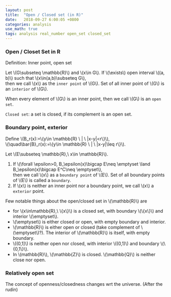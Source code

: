 ```yaml
---
layout: post
title:  "Open / Closed set (in R)"
date:   2018-09-27 6:00:05 +0800
categories: analysis
use_math: true
tags: analysis real_number open_set closed_set
---
```



### Open / Closet Set in R

Definition: Inner point, open set  

Let \\(G\subseteq \mathbb\{R\}\\) and \\(x\in G\\). If \\(\exists\\) open interval \\((a, b)\\) such that \\(x\in(a,b)\subseteq G\\),  
then we call \\(x\\) as the `inner point` of \\(G\\). Set of all inner point of \\(G\\) is an `interior` of \\(G\\).
  
When every element of \\(G\\) is an inner point, then we call \\(G\\) is an `open set`.

`Closed set`: a set is closed, if its complement is an open set.

### Boundary point, exterior

Define \\(B_r(x):=\\{y\in \mathbb\{R\} \\ \| \\ \|x-y\|<r\\}\\),  
\\(\quad\bar\{B\}_r(x):=\\{y\in \mathbb\{R\} \\ \| \\ \|x-y\|\leq r\\}\\).

Let \\(E\subseteq \mathbb\{R\},\\ x\in \mathbb\{R\}\\).
1. If \\(\forall \epsilon>0, B_\epsilon(x)\bigcap E\neq \emptyset \land B_\epsilon(x)\bigcap E^C\neq \emptyset\\),  
then we call \\(x\\) as a `boundary point` of \\(E\\). Set of all boundary points of \\(E\\) is called a `boundary`.
2. If \\(x\\) is neither an inner point nor a boundary point, we call \\(x\\) a `exterior` point.

Few notable things about the open/closed set in \\(\mathbb\{R\}\\) are
* for \\(x\in\mathbb\{R\},\\ \\{x\\}\\) is a closed set, with boundary \\(\\{x\\}\\) and interior \\(\emptyset\\).
* \\(\emptyset\\) is either closed or open, with empty boundary and interior.
* \\(\mathbb\{R\}\\) is either open or closed (take complement of \\(\emptyset\\)?). The interior of \\(\mathbb\{R\}\\) is itself, with empty boundary.
* \\((0,1]\\) is neither open nor closed, with interior \\((0,1)\\) and boundary \\(\\{0,1\\}\\).
* In \\(mathbb\{R\}\\), \\(\mathbb\{Z\}\\) is closed. \\(\mathbb\{Q\}\\) is neither close nor open.

### Relatively open set

The concept of openness/closedness changes wrt the universe.
(After the rudin)